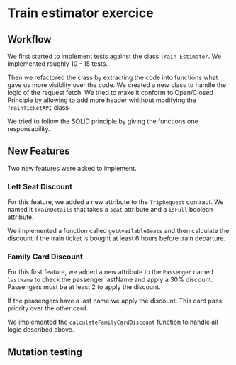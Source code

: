 # Train estimator exercice

## Workflow 

We first started to implement tests against the class `Train Estimator`. We implemented roughly 10 - 15 tests.

Then we refactored the class by extracting the code into functions what gave us more visiblity over the code.
We created a new class to handle the logic of the request fetch. We tried to make it conform to Open/Closed Principle by allowing to add more header whithout modifying the `TrainTicketAPI` class

We tried to follow the SOLID principle by giving the functions one responsability.

## New Features

Two new features were asked to implement.

### Left Seat Discount

For this feature, we added a new attribute to the `TripRequest` contract. We named it `TrainDetails` that takes a `seat` attribute and a `isFull` boolean attribute.

We implemented a function called `getAvailableSeats` and then calculate the discount if the train ticket is bought at least 6 hours before train departure.

### Family Card Discount

For this first feature, we added a new attribute to the `Passenger` named `lastName` to check the passenger lastName and apply a 30% discount. Passengers must be at least 2 to apply the discount.

If the psasengers have a last name we apply the discount. This card pass priority over the other card.

We implemented the `calculateFamilyCardDiscount` function to handle all logic described above.



## Mutation testing


